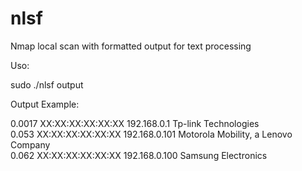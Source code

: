 # nlsf
Nmap local scan with formatted output for text processing

Uso:

sudo ./nlsf output

Output Example:

0.0017	XX:XX:XX:XX:XX:XX	192.168.0.1	Tp-link Technologies<br>
0.053	XX:XX:XX:XX:XX:XX	192.168.0.101	Motorola Mobility, a Lenovo Company<br>
0.062	XX:XX:XX:XX:XX:XX	192.168.0.100	Samsung Electronics
